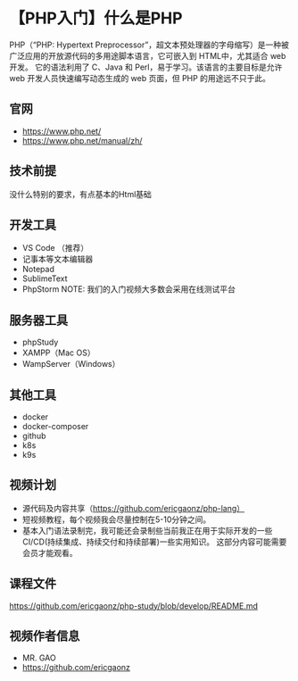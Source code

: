 # 【PHP入门】什么是PHP
PHP（“PHP: Hypertext Preprocessor”，超文本预处理器的字母缩写）是一种被广泛应用的开放源代码的多用途脚本语言，它可嵌入到 HTML中，尤其适合 web 开发。
它的语法利用了 C、Java 和 Perl，易于学习。该语言的主要目标是允许 web 开发人员快速编写动态生成的 web 页面，但 PHP 的用途远不只于此。

## 官网
- https://www.php.net/
- https://www.php.net/manual/zh/

## 技术前提
没什么特别的要求，有点基本的Html基础

## 开发工具
- VS Code （推荐）
- 记事本等文本编辑器
- Notepad
- SublimeText
- PhpStorm
NOTE: 我们的入门视频大多数会采用在线测试平台

## 服务器工具
- phpStudy
- XAMPP（Mac OS）
- WampServer（Windows）

## 其他工具
- docker
- docker-composer
- github
- k8s
- k9s

## 视频计划
- 源代码及内容共享（https://github.com/ericgaonz/php-lang）
- 短视频教程，每个视频我会尽量控制在5-10分钟之间。
- 基本入门语法录制完，我可能还会录制些当前我正在用于实际开发的一些
  CI/CD(持续集成、持续交付和持续部署)一些实用知识。
  这部分内容可能需要会员才能观看。

## 课程文件
https://github.com/ericgaonz/php-study/blob/develop/README.md

## 视频作者信息
- MR. GAO
- https://github.com/ericgaonz
